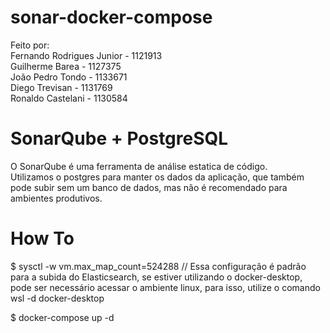 # sonar-docker-compose
Feito por: <br>
Fernando Rodrigues Junior - 1121913 <br>
Guilherme Barea - 1127375 <br>
João Pedro Tondo - 1133671 <br>
Diego Trevisan - 1131769 <br>
Ronaldo Castelani - 1130584<br>

# SonarQube + PostgreSQL

O SonarQube é uma ferramenta de análise estatica de código.<br> Utilizamos o postgres para manter os dados da aplicação, que também pode subir sem um banco de dados, mas não é recomendado para ambientes produtivos.


# How To

$ sysctl -w vm.max_map_count=524288 // Essa configuração é padrão para a subida do Elasticsearch, se estiver utilizando o docker-desktop, pode ser necessário acessar o ambiente linux, para isso, utilize o comando wsl -d docker-desktop<br>

$ docker-compose up -d

